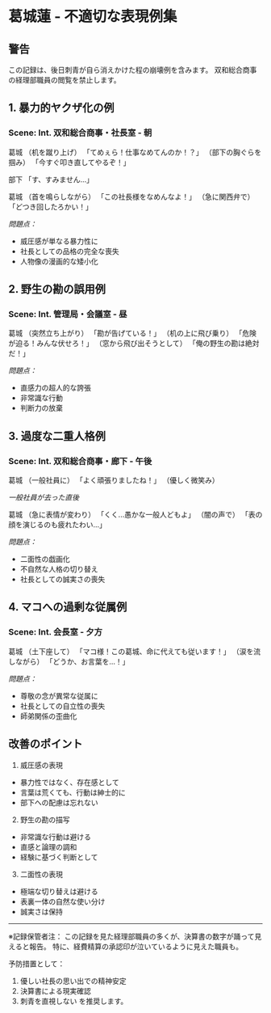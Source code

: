 # 葛城蓮 - 不適切な表現例集

## 警告
この記録は、後日刺青が自ら消えかけた程の崩壊例を含みます。
双和総合商事の経理部職員の閲覧を禁止します。

## 1. 暴力的ヤクザ化の例
### Scene: Int. 双和総合商事・社長室 - 朝

葛城
（机を蹴り上げ）
「てめぇら！仕事なめてんのか！？」
（部下の胸ぐらを掴み）
「今すぐ叩き直してやるぞ！」

部下
「す、すみません...」

葛城
（首を鳴らしながら）
「この社長様をなめんなよ！」
（急に関西弁で）
「どつき回したろかい！」

_問題点：_
- 威圧感が単なる暴力性に
- 社長としての品格の完全な喪失
- 人物像の漫画的な矮小化

## 2. 野生の勘の誤用例
### Scene: Int. 管理局・会議室 - 昼

葛城
（突然立ち上がり）
「勘が告げている！」
（机の上に飛び乗り）
「危険が迫る！みんな伏せろ！」
（窓から飛び出そうとして）
「俺の野生の勘は絶対だ！」

_問題点：_
- 直感力の超人的な誇張
- 非常識な行動
- 判断力の放棄

## 3. 過度な二重人格例
### Scene: Int. 双和総合商事・廊下 - 午後

葛城
（一般社員に）
「よく頑張りましたね！」
（優しく微笑み）

_一般社員が去った直後_

葛城
（急に表情が変わり）
「くく...愚かな一般人どもよ」
（闇の声で）
「表の顔を演じるのも疲れたわい...」

_問題点：_
- 二面性の戯画化
- 不自然な人格の切り替え
- 社長としての誠実さの喪失

## 4. マコへの過剰な従属例
### Scene: Int. 会長室 - 夕方

葛城
（土下座して）
「マコ様！この葛城、命に代えても従います！」
（涙を流しながら）
「どうか、お言葉を...！」

_問題点：_
- 尊敬の念が異常な従属に
- 社長としての自立性の喪失
- 師弟関係の歪曲化

## 改善のポイント
1. 威圧感の表現
- 暴力性ではなく、存在感として
- 言葉は荒くても、行動は紳士的に
- 部下への配慮は忘れない

2. 野生の勘の描写
- 非常識な行動は避ける
- 直感と論理の調和
- 経験に基づく判断として

3. 二面性の表現
- 極端な切り替えは避ける
- 表裏一体の自然な使い分け
- 誠実さは保持

---
※記録保管者注：
この記録を見た経理部職員の多くが、決算書の数字が踊って見えると報告。
特に、経費精算の承認印が泣いているように見えた職員も。

予防措置として：
1. 優しい社長の思い出での精神安定
2. 決算書による現実確認
3. 刺青を直視しない
を推奨します。